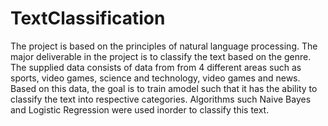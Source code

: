# TextClassification

The project is based on the principles of natural language processing. The major deliverable in the project is to classify 
the text based on the genre. The supplied data consists of data from from 4 different areas such as sports, video games, science 
and technology, video games and news. Based on this data, the goal is to train amodel such that it has the ability to classify 
the text into respective categories. Algorithms such Naive Bayes and Logistic Regression were used inorder to classify this text.
